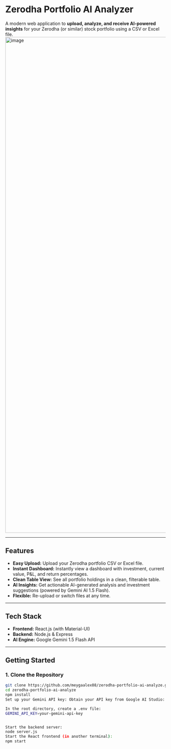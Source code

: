 # Zerodha Portfolio AI Analyzer

A modern web application to **upload, analyze, and receive AI-powered insights** for your Zerodha (or similar) stock portfolio using a CSV or Excel file.
<img width="3008" height="1558" alt="image" src="https://github.com/user-attachments/assets/46b435f1-1c31-436a-b938-3f8277daebfb" />

---

## Features

- **Easy Upload:** Upload your Zerodha portfolio CSV or Excel file.
- **Instant Dashboard:** Instantly view a dashboard with investment, current value, P&L, and return percentages.
- **Clean Table View:** See all portfolio holdings in a clean, filterable table.
- **AI Insights:** Get actionable AI-generated analysis and investment suggestions (powered by Gemini AI 1.5 Flash).
- **Flexible:** Re-upload or switch files at any time.

---

## Tech Stack

- **Frontend:** React.js (with Material-UI)
- **Backend:** Node.js & Express 
- **AI Engine:** Google Gemini 1.5 Flash API

---

## Getting Started

### 1. **Clone the Repository**

```sh
git clone https://github.com/meygaalex08/zerodha-portfolio-ai-analyze.git
cd zerodha-portfolio-ai-analyze
npm install
Set up your Gemini API key: Obtain your API key from Google AI Studio: https://makersuite.google.com/app/apikey

In the root directory, create a .env file:
GEMINI_API_KEY=your-gemini-api-key


Start the backend server:
node server.js
Start the React frontend (in another terminal):
npm start
```
